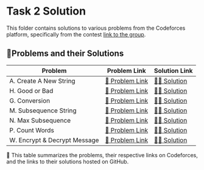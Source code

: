 # Task 2 Solution

This folder contains solutions to various problems from the Codeforces platform, specifically from the contest [link to the group](https://codeforces.com/group/MWSDmqGsZm/contests).

## 📌Problems and their Solutions


| Problem             | Problem Link                                                              | Solution Link                                                                           |
|---------------------|----------------------------------------------------------------------------|-----------------------------------------------------------------------------------------|
| A. Create A New String | [🔗 Problem Link](https://codeforces.com/group/MWSDmqGsZm/contest/219856/problem/A) | [👨‍💻 Solution](https://github.com/redaelsayied/IEEE-CS-Rookies-2024/blob/main/Task-2/CreateANewString.cpp) |
| H. Good or Bad      | [🔗 Problem Link](https://codeforces.com/group/MWSDmqGsZm/contest/219856/problem/H) | [👨‍💻 Solution](https://github.com/redaelsayied/IEEE-CS-Rookies-2024/blob/main/Task-2/GoodOrBad.cpp) |
| G. Conversion       | [🔗 Problem Link](https://codeforces.com/group/MWSDmqGsZm/contest/219856/problem/G) | [👨‍💻 Solution](https://github.com/redaelsayied/IEEE-CS-Rookies-2024/blob/main/Task-2/Conversion.cpp) |
| M. Subsequence String | [🔗 Problem Link](https://codeforces.com/group/MWSDmqGsZm/contest/219856/problem/M) | [👨‍💻 Solution](https://github.com/redaelsayied/IEEE-CS-Rookies-2024/blob/main/Task-2/SubsequenceString.cpp) |
| N. Max Subsequence  | [🔗 Problem Link](https://codeforces.com/group/MWSDmqGsZm/contest/219856/problem/N) | [👨‍💻 Solution](https://github.com/redaelsayied/IEEE-CS-Rookies-2024/blob/main/Task-2/MaxSubsequence.cpp) |
| P. Count Words      | [🔗 Problem Link](https://codeforces.com/group/MWSDmqGsZm/contest/219856/problem/P) | [👨‍💻 Solution](https://github.com/redaelsayied/IEEE-CS-Rookies-2024/blob/main/Task-2/CountWords.cpp) |
| W. Encrypt & Decrypt Message | [🔗 Problem Link](https://codeforces.com/group/MWSDmqGsZm/contest/219856/problem/W) | [👨‍💻 Solution](https://github.com/redaelsayied/IEEE-CS-Rookies-2024/blob/main/Task-2/EncryptAndDecryptMessage.cpp) |


📝 This table summarizes the problems, their respective links on Codeforces, and the links to their solutions hosted on GitHub.
